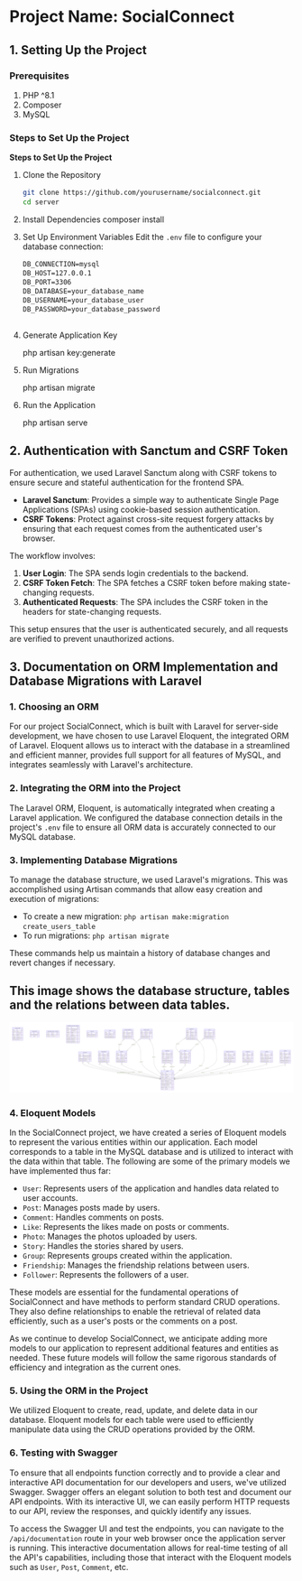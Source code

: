 # Project Name: SocialConnect

## 1. Setting Up the Project

### Prerequisites

1. PHP ^8.1
2. Composer
3. MySQL

### Steps to Set Up the Project

**Steps to Set Up the Project**

1. Clone the Repository
    ```bash
    git clone https://github.com/yourusername/socialconnect.git
    cd server
    

2. Install Dependencies
    composer install
    

3. Set Up Environment Variables
    Edit the `.env` file to configure your database connection:
    ```env
    DB_CONNECTION=mysql
    DB_HOST=127.0.0.1
    DB_PORT=3306
    DB_DATABASE=your_database_name
    DB_USERNAME=your_database_user
    DB_PASSWORD=your_database_password
    

4. Generate Application Key
    
    php artisan key:generate
    

5. Run Migrations
  
    php artisan migrate
    

6. Run the Application
   
    php artisan serve
    

## 2. Authentication with Sanctum and CSRF Token

For authentication, we used Laravel Sanctum along with CSRF tokens to ensure secure and stateful authentication for the frontend SPA.

- **Laravel Sanctum**: Provides a simple way to authenticate Single Page Applications (SPAs) using cookie-based session authentication.
- **CSRF Tokens**: Protect against cross-site request forgery attacks by ensuring that each request comes from the authenticated user's browser.

The workflow involves:

1. **User Login**: The SPA sends login credentials to the backend.
2. **CSRF Token Fetch**: The SPA fetches a CSRF token before making state-changing requests.
3. **Authenticated Requests**: The SPA includes the CSRF token in the headers for state-changing requests.

This setup ensures that the user is authenticated securely, and all requests are verified to prevent unauthorized actions.

## 3. Documentation on ORM Implementation and Database Migrations with Laravel

### 1. Choosing an ORM

For our project SocialConnect, which is built with Laravel for server-side development, we have chosen to use Laravel Eloquent, the integrated ORM of Laravel. Eloquent allows us to interact with the database in a streamlined and efficient manner, provides full support for all features of MySQL, and integrates seamlessly with Laravel's architecture.

### 2. Integrating the ORM into the Project

The Laravel ORM, Eloquent, is automatically integrated when creating a Laravel application. We configured the database connection details in the project's `.env` file to ensure all ORM data is accurately connected to our MySQL database.

### 3. Implementing Database Migrations

To manage the database structure, we used Laravel's migrations. This was accomplished using Artisan commands that allow easy creation and execution of migrations:

- To create a new migration: `php artisan make:migration create_users_table`
- To run migrations: `php artisan migrate`

These commands help us maintain a history of database changes and revert changes if necessary.

## This image shows the database structure, tables and the relations between data tables.
![DDL Diagram](/images/db.png)


### 4. Eloquent Models

In the SocialConnect project, we have created a series of Eloquent models to represent the various entities within our application. Each model corresponds to a table in the MySQL database and is utilized to interact with the data within that table. The following are some of the primary models we have implemented thus far:

- `User`: Represents users of the application and handles data related to user accounts.
- `Post`: Manages posts made by users.
- `Comment`: Handles comments on posts.
- `Like`: Represents the likes made on posts or comments.
- `Photo`: Manages the photos uploaded by users.
- `Story`: Handles the stories shared by users.
- `Group`: Represents groups created within the application.
- `Friendship`: Manages the friendship relations between users.
- `Follower`: Represents the followers of a user.

These models are essential for the fundamental operations of SocialConnect and have methods to perform standard CRUD operations. They also define relationships to enable the retrieval of related data efficiently, such as a user's posts or the comments on a post.

As we continue to develop SocialConnect, we anticipate adding more models to our application to represent additional features and entities as needed. These future models will follow the same rigorous standards of efficiency and integration as the current ones.

### 5. Using the ORM in the Project

We utilized Eloquent to create, read, update, and delete data in our database. Eloquent models for each table were used to efficiently manipulate data using the CRUD operations provided by the ORM.

### 6. Testing with Swagger

To ensure that all endpoints function correctly and to provide a clear and interactive API documentation for our developers and users, we've utilized Swagger. Swagger offers an elegant solution to both test and document our API endpoints. With its interactive UI, we can easily perform HTTP requests to our API, review the responses, and quickly identify any issues.

To access the Swagger UI and test the endpoints, you can navigate to the `/api/documentation` route in your web browser once the application server is running. This interactive documentation allows for real-time testing of all the API's capabilities, including those that interact with the Eloquent models such as `User`, `Post`, `Comment`, etc.
